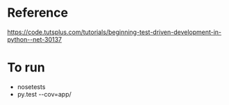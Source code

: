 # Reference
https://code.tutsplus.com/tutorials/beginning-test-driven-development-in-python--net-30137

# To run
- nosetests
- py.test --cov=app/
